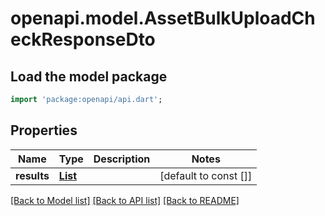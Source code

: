 # openapi.model.AssetBulkUploadCheckResponseDto

## Load the model package
```dart
import 'package:openapi/api.dart';
```

## Properties
Name | Type | Description | Notes
------------ | ------------- | ------------- | -------------
**results** | [**List<AssetBulkUploadCheckResult>**](AssetBulkUploadCheckResult.md) |  | [default to const []]

[[Back to Model list]](../README.md#documentation-for-models) [[Back to API list]](../README.md#documentation-for-api-endpoints) [[Back to README]](../README.md)



